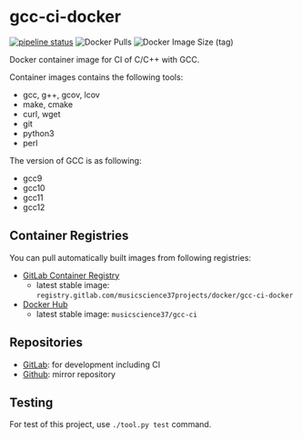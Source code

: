 # gcc-ci-docker

[![pipeline status](https://gitlab.com/MusicScience37Projects/docker/gcc-ci-docker/badges/main/pipeline.svg)](https://gitlab.com/MusicScience37Projects/docker/gcc-ci-docker/-/commits/main)
![Docker Pulls](https://img.shields.io/docker/pulls/musicscience37/gcc-ci)
![Docker Image Size (tag)](https://img.shields.io/docker/image-size/musicscience37/gcc-ci/latest)

Docker container image for CI of C/C++ with GCC.

Container images contains the following tools:

- gcc, g++, gcov, lcov
- make, cmake
- curl, wget
- git
- python3
- perl

The version of GCC is as following:

- gcc9
- gcc10
- gcc11
- gcc12

## Container Registries

You can pull automatically built images from following registries:

- [GitLab Container Registry](https://gitlab.com/MusicScience37Projects/docker/gcc-ci-docker/container_registry)
  - latest stable image: `registry.gitlab.com/musicscience37projects/docker/gcc-ci-docker`
- [Docker Hub](https://hub.docker.com/r/musicscience37/gcc-ci)
  - latest stable image: `musicscience37/gcc-ci`

## Repositories

- [GitLab](https://gitlab.com/MusicScience37Projects/docker/gcc-ci-docker):
  for development including CI
- [Github](https://github.com/MusicScience37/gcc-ci-docker):
  mirror repository

## Testing

For test of this project,
use `./tool.py test` command.
